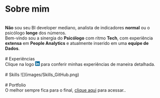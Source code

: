 <HEAD>
 
 <!-- Global site tag (gtag.js) - Google Analytics -->
<script async src="https://www.googletagmanager.com/gtag/js?id=G-KTEVLFF4H7"></script>
<script>
  window.dataLayer = window.dataLayer || [];
  function gtag(){dataLayer.push(arguments);}
  gtag('js', new Date());

  gtag('config', 'G-KTEVLFF4H7');
</script>
</HEAD>

# Sobre mim 
<br>
<b>Não</b> sou seu BI developer mediano, analista de indicadores <b>normal</b> ou o psicólogo <b>longe</b> dos números. <br>
Bem-vindo sou a sinergia do <b>Psicólogo</b> com ritmo <b>Tech</b>, com experiência <b>extensa</b> em <b>People Analytics</b> e atualmente inserido em uma <b>equipe de Dados</b>.
<br><br>
# Experiências
<br>
Clique na logo <a href="https://www.linkedin.com/in/gtex/"><img src="images/linkedin_icon.png" width="3%" alt="Meu Linkedin!"></a> para conferir minhas experiências de maneira detalhada.            
<br><br>
# Skills 
![](images/Skills_GitHub.png)
<br><br>
# Portfolio
<br>
O melhor sempre fica para o final, <a href="https://gabrielteixeira2004.github.io/Gabriel-Portfolio/portfolio">clique aqui</a> para acessar..
